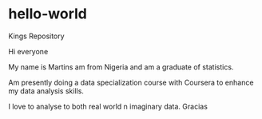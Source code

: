 # hello-world
Kings Repository

Hi everyone

My name is Martins am from Nigeria and am a graduate of statistics.

Am presently doing a data specialization course with Coursera to enhance my data analysis skills. 

I love to analyse to both real world n imaginary data.
Gracias
